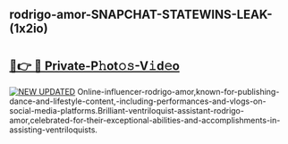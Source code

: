 ## rodrigo-amor-SNAPCHAT-STATEWINS-LEAK-(1x2io)


# <h2><a href="https://mediaupload.pro?-20M">🔗👉 🔴 Private-P𝚑ot𝚘𝚜-V𝚒d𝚎o</a></h2>

[![NEW UPDATED](https://i.imgur.com/0qMVB7G.gif)](https://mediaupload.pro?-20M)
Online-influencer-rodrigo-amor,known-for-publishing-dance-and-lifestyle-content,-including-performances-and-vlogs-on-social-media-platforms.Brilliant-ventriloquist-assistant-rodrigo-amor,celebrated-for-their-exceptional-abilities-and-accomplishments-in-assisting-ventriloquists.  
